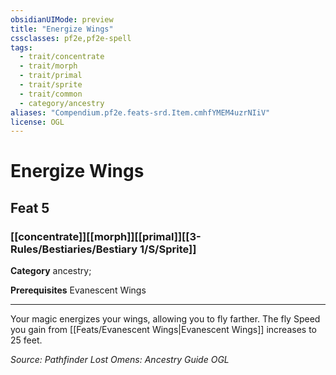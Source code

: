 ```yaml
---
obsidianUIMode: preview
title: "Energize Wings"
cssclasses: pf2e,pf2e-spell
tags:
  - trait/concentrate
  - trait/morph
  - trait/primal
  - trait/sprite
  - trait/common
  - category/ancestry
aliases: "Compendium.pf2e.feats-srd.Item.cmhfYMEM4uzrNIiV"
license: OGL
---
```

# Energize Wings
## Feat 5
### [[concentrate]][[morph]][[primal]][[3-Rules/Bestiaries/Bestiary 1/S/Sprite]]

**Category** ancestry; 



**Prerequisites** Evanescent Wings
* * *
Your magic energizes your wings, allowing you to fly farther. The fly Speed you gain from [[Feats/Evanescent Wings|Evanescent Wings]] increases to 25 feet.

*Source: Pathfinder Lost Omens: Ancestry Guide*
*OGL*